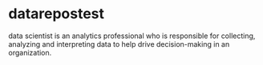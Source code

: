 # datarepostest
 data scientist is an analytics professional who is responsible for collecting, analyzing and interpreting data to help drive decision-making in an organization.
